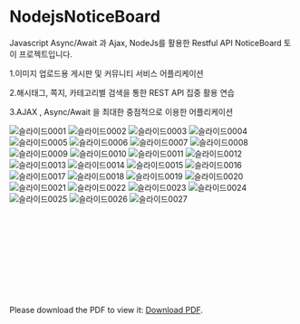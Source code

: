 # NodejsNoticeBoard


Javascript Async/Await 과 Ajax, NodeJs를 활용한 Restful API NoticeBoard 토이 프로젝트입니다.

1.이미지 업로드용 게시판 및 커뮤니티 서비스 어플리케이션 
 
2.해시태그, 쪽지, 카테고리별 검색을 통한 REST API 집중 활용 연습 
 
3.AJAX , Async/Await 을 최대한 중점적으로 이용한 어플리케이션 


![슬라이드0001](https://user-images.githubusercontent.com/30948477/147944725-d00932cb-23ea-4b46-9e01-d9eaf3194025.jpg)
![슬라이드0002](https://user-images.githubusercontent.com/30948477/147944728-84d2482e-ca4c-4c5a-b74b-2507b2293300.jpg)
![슬라이드0003](https://user-images.githubusercontent.com/30948477/147944730-aef937f7-595d-466c-82d9-4a6cbb77bcda.jpg)
![슬라이드0004](https://user-images.githubusercontent.com/30948477/147944731-5e3b65a4-b2e1-4072-8087-ce6fc91b0ba4.jpg)
![슬라이드0005](https://user-images.githubusercontent.com/30948477/147944733-ccc6912c-9c6b-4546-9f1e-9969ff5941d2.jpg)
![슬라이드0006](https://user-images.githubusercontent.com/30948477/147944738-6c4642a0-b5d9-4e04-9000-ec0ae469608e.jpg)
![슬라이드0007](https://user-images.githubusercontent.com/30948477/147944739-c4fd5d70-2458-4709-a6d8-0804d6b2dfc8.jpg)
![슬라이드0008](https://user-images.githubusercontent.com/30948477/147944743-73212a20-0a29-4683-afc3-b984af48d90f.jpg)
![슬라이드0009](https://user-images.githubusercontent.com/30948477/147944744-b7ff781b-53b1-4fb8-a316-d63052fef75a.jpg)
![슬라이드0010](https://user-images.githubusercontent.com/30948477/147944745-30aa3c7f-ff14-42c8-ab0c-a28f0f607ca8.jpg)
![슬라이드0011](https://user-images.githubusercontent.com/30948477/147944747-9b0d8d87-dd1b-449c-b424-ce40f2e3b77b.jpg)
![슬라이드0012](https://user-images.githubusercontent.com/30948477/147944749-0fdb9edc-2db7-478d-a45a-da9ade68bd27.jpg)
![슬라이드0013](https://user-images.githubusercontent.com/30948477/147944751-d94fedc1-74e4-4266-b0e8-ff662efb001a.jpg)
![슬라이드0014](https://user-images.githubusercontent.com/30948477/147944752-9dda0045-4f0c-44b3-b3a3-ff4a3d62f49b.jpg)
![슬라이드0015](https://user-images.githubusercontent.com/30948477/147944756-8b42a229-ae69-461e-a501-aa79aa6b77f2.jpg)
![슬라이드0016](https://user-images.githubusercontent.com/30948477/147944757-10bc9ec9-9961-434c-af0a-32ea724a0f58.jpg)
![슬라이드0017](https://user-images.githubusercontent.com/30948477/147944759-ef52b8a8-1b0c-42e3-bba2-ed02de123f06.jpg)
![슬라이드0018](https://user-images.githubusercontent.com/30948477/147944763-eb284810-bbf5-407f-899c-c8b74e7becd8.jpg)
![슬라이드0019](https://user-images.githubusercontent.com/30948477/147944764-37d336ed-1c09-4a79-adba-403a8fc5c57e.jpg)
![슬라이드0020](https://user-images.githubusercontent.com/30948477/147944765-bafd777b-8c20-401f-a561-3edc159f7427.jpg)
![슬라이드0021](https://user-images.githubusercontent.com/30948477/147944767-afb1c50f-03f8-4405-bd96-9ede0b26c64d.jpg)
![슬라이드0022](https://user-images.githubusercontent.com/30948477/147944770-a1ed6489-4bd9-4f64-84b9-3e1e7749eea6.jpg)
![슬라이드0023](https://user-images.githubusercontent.com/30948477/147944773-937f7cbf-3365-4b4b-b34e-301152e14469.jpg)
![슬라이드0024](https://user-images.githubusercontent.com/30948477/147944776-630a39a7-35cc-4543-ac1a-8d09776c01a1.jpg)
![슬라이드0025](https://user-images.githubusercontent.com/30948477/147944778-bc9ea28a-a6ea-4522-a640-dd4cdb30a5b4.jpg)
![슬라이드0026](https://user-images.githubusercontent.com/30948477/147944780-4d51a06f-b032-4330-a764-94c43cb63520.jpg)
![슬라이드0027](https://user-images.githubusercontent.com/30948477/147944782-2c81d39f-68e7-44fc-9f6f-63529cb9cbff.jpg)


<object data="https://github.com/unooo/NodejsNoticeBoard/files/6163437/Nodejs.RestAPI._.Minimum.Notice.Board.pdf" type="application/pdf" width="700px" height="700px">
    <embed src="https://github.com/unooo/NodejsNoticeBoard/files/6163437/Nodejs.RestAPI._.Minimum.Notice.Board.pdf">
        <p>Please download the PDF to view it: <a href="https://github.com/unooo/NodejsNoticeBoard/files/6163437/Nodejs.RestAPI._.Minimum.Notice.Board.pdf">Download PDF</a>.</p>
    </embed>
</object>



